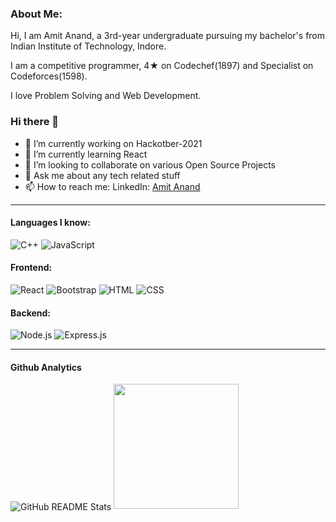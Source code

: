 
### About Me:  
<p > Hi, I am Amit Anand, a 3rd-year undergraduate pursuing my bachelor's from Indian Institute of Technology, Indore. </p>
<p > I am a competitive programmer, 4★ on Codechef(1897) and Specialist on Codeforces(1598).</p>
<p > I love Problem Solving and Web Development.</p>
  
 ### Hi there 👋

- 🔭 I’m currently working on Hackotber-2021
- 🌱 I’m currently learning React
- 👯 I’m looking to collaborate on various Open Source Projects
- 💬 Ask me about any tech related stuff
- 📫 How to reach me: LinkedIn: [Amit Anand](https://www.linkedin.com/in/amit-anand-iiti/)

<hr>

#### Languages I know:  

![C++](https://img.shields.io/badge/c++-%2300599C.svg?&style=for-the-badge&logo=c%2B%2B&ogoColor=white)
![JavaScript](https://img.shields.io/badge/JavaScript-323330?style=for-the-badge&logo=javascript&logoColor=F7DF1E)


#### Frontend:

![React](https://img.shields.io/badge/React-20232A?style=for-the-badge&logo=react&logoColor=61DAFB)
![Bootstrap](https://img.shields.io/badge/Bootstrap-563D7C?style=for-the-badge&logo=bootstrap&logoColor=white)
![HTML](https://img.shields.io/badge/HTML5-E34F26?style=for-the-badge&logo=html5&logoColor=white)
![CSS](https://img.shields.io/badge/CSS3-1572B6?style=for-the-badge&logo=css3&logoColor=white)

#### Backend:

![Node.js](https://img.shields.io/badge/Node.js-43853D?style=for-the-badge&logo=node.js&logoColor=white)
![Express.js](https://img.shields.io/badge/Express.js-000000?style=for-the-badge&logo=express&logoColor=white)

<hr>

#### Github Analytics
<img align="center" src="https://github-readme-stats.vercel.app/api?username=anandamit07&show_icons=true&theme=radical" alt="GitHub README Stats" />
<img height="200em" src="https://github-readme-stats.vercel.app/api/top-langs/?username=anandamit07&layout=compact&hide=html,jupyter%20notebook,vhdl"/>
<br/>
 

